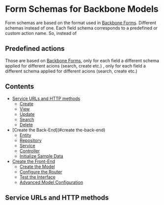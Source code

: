 
# Form Schemas for Backbone Models

Form schemas are based on the format used in [Backbone Forms]. Different schemas instead of one. Each field schema corresponds to a predefined or custom action name. So, instead of 

## Predefined actions

Those are based on [Backbone Forms], only for each field a different schema applied for different acions (search, create etc.)
, only for each field a different schema applied for different acions (search, create etc.)


## Contents

- [Service URLs and HTTP methods](#service-urls-and-http-methods)
    - [Create](#create)
    - [View](#view)
    - [Update](#update)
    - [Search](#search)
    - [Delete](#delete)
- [Create the Back-End](#create the-back-end)
    - [Entity](#entity)
    - [Repository](#repository)
    - [Service](#service)
    - [Controller](#controller)
    - [Initialize Sample Data](#initialize-sample-data)
- [Create the Front-End](#create-the-front-end)
    - [Create the Model](#create-the-model)
    - [Configure the Router](#configure-the-router)
    - [Test the Interface](#test-the-interface)
    - [Advanced Model Configuration](#advanced-model-configuration)

## Service URLs and HTTP methods


    
[Backbone Forms]:https://github.com/powmedia/backbone-forms

    

